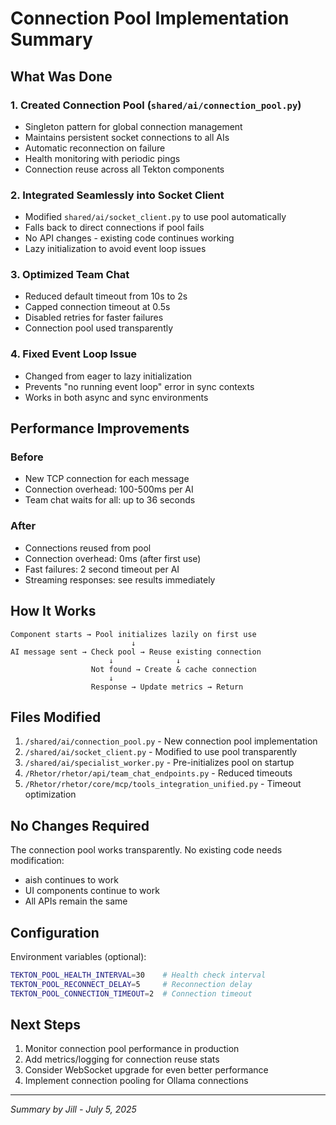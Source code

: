 # Connection Pool Implementation Summary

## What Was Done

### 1. Created Connection Pool (`shared/ai/connection_pool.py`)
- Singleton pattern for global connection management
- Maintains persistent socket connections to all AIs
- Automatic reconnection on failure
- Health monitoring with periodic pings
- Connection reuse across all Tekton components

### 2. Integrated Seamlessly into Socket Client
- Modified `shared/ai/socket_client.py` to use pool automatically
- Falls back to direct connections if pool fails
- No API changes - existing code continues working
- Lazy initialization to avoid event loop issues

### 3. Optimized Team Chat
- Reduced default timeout from 10s to 2s
- Capped connection timeout at 0.5s
- Disabled retries for faster failures
- Connection pool used transparently

### 4. Fixed Event Loop Issue
- Changed from eager to lazy initialization
- Prevents "no running event loop" error in sync contexts
- Works in both async and sync environments

## Performance Improvements

### Before
- New TCP connection for each message
- Connection overhead: 100-500ms per AI
- Team chat waits for all: up to 36 seconds

### After  
- Connections reused from pool
- Connection overhead: 0ms (after first use)
- Fast failures: 2 second timeout per AI
- Streaming responses: see results immediately

## How It Works

```
Component starts → Pool initializes lazily on first use
                           ↓
AI message sent → Check pool → Reuse existing connection
                      ↓              ↓
                  Not found → Create & cache connection
                      ↓
                  Response → Update metrics → Return
```

## Files Modified

1. `/shared/ai/connection_pool.py` - New connection pool implementation
2. `/shared/ai/socket_client.py` - Modified to use pool transparently
3. `/shared/ai/specialist_worker.py` - Pre-initializes pool on startup
4. `/Rhetor/rhetor/api/team_chat_endpoints.py` - Reduced timeouts
5. `/Rhetor/rhetor/core/mcp/tools_integration_unified.py` - Timeout optimization

## No Changes Required

The connection pool works transparently. No existing code needs modification:
- aish continues to work
- UI components continue to work
- All APIs remain the same

## Configuration

Environment variables (optional):
```bash
TEKTON_POOL_HEALTH_INTERVAL=30    # Health check interval
TEKTON_POOL_RECONNECT_DELAY=5     # Reconnection delay
TEKTON_POOL_CONNECTION_TIMEOUT=2  # Connection timeout
```

## Next Steps

1. Monitor connection pool performance in production
2. Add metrics/logging for connection reuse stats
3. Consider WebSocket upgrade for even better performance
4. Implement connection pooling for Ollama connections

---

*Summary by Jill - July 5, 2025*
